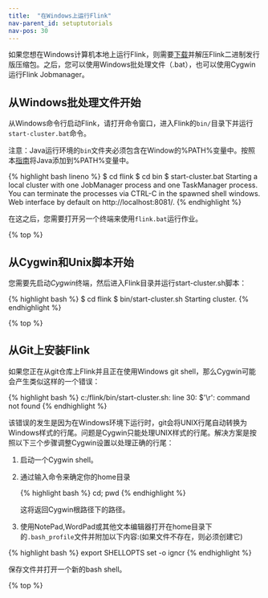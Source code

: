 ```yaml
---
title:  "在Windows上运行Flink"
nav-parent_id: setuptutorials
nav-pos: 30
---
```


<!--
Licensed to the Apache Software Foundation (ASF) under one
or more contributor license agreements.  See the NOTICE file
distributed with this work for additional information
regarding copyright ownership.  The ASF licenses this file
to you under the Apache License, Version 2.0 (the
"License"); you  may not use this file except in compliance
with the License.  You may obtain a copy of the License at

  http://www.apache.org/licenses/LICENSE-2.0

Unless required by applicable law or agreed to in writing,
software distributed under the License is distributed on an
"AS IS" BASIS, WITHOUT WARRANTIES OR CONDITIONS OF ANY
KIND, either express or implied.  See the License for the
specific language governing permissions and limitations
under the License.
-->

如果您想在Windows计算机本地上运行Flink，则需要[下载](http://flink.apache.org/downloads.html)并解压Flink二进制发行版压缩包。之后，您可以使用Windows批处理文件（.bat），也可以使用Cygwin运行Flink Jobmanager。

## 从Windows批处理文件开始
从Windows命令行启动Flink，请打开命令窗口，进入Flink的`bin/`目录下并运行`start-cluster.bat`命令。

注意：Java运行环境的``bin``文件夹必须包含在Window的%PATH%变量中。按照本[指南](http://www.java.com/en/download/help/path.xml)将Java添加到%PATH%变量中。

{% highlight bash lineno %}
$ cd flink
$ cd bin
$ start-cluster.bat
Starting a local cluster with one JobManager process and one TaskManager process.
You can terminate the processes via CTRL-C in the spawned shell windows.
Web interface by default on http://localhost:8081/.
{% endhighlight %}

在这之后，您需要打开另一个终端来使用`flink.bat`运行作业。

{% top %}

## 从Cygwin和Unix脚本开始
您需要先启动*Cygwin*终端，然后进入Flink目录并运行start-cluster.sh脚本：

{% highlight bash %}
$ cd flink
$ bin/start-cluster.sh
Starting cluster.
{% endhighlight %}

{% top %}

## 从Git上安装Flink
如果您正在从git仓库上Flink并且正在使用Windows git shell，那么Cygwin可能会产生类似这样的一个错误：

{% highlight bash %}
c:/flink/bin/start-cluster.sh: line 30: $'\r': command not found
{% endhighlight %}

该错误的发生是因为在Windows环境下运行时，git会将UNIX行尾自动转换为Windows样式的行尾。问题是Cygwin只能处理UNIX样式的行尾。解决方案是按照以下三个步骤调整Cygwin设置以处理正确的行尾：

1. 启动一个Cygwin shell。

2. 通过输入命令来确定你的home目录
    
    {% highlight bash %}
    cd; pwd
    {% endhighlight %}
    
    这将返回Cygwin根路径下的路径。
    
3. 使用NotePad,WordPad或其他文本编辑器打开在home目录下的`.bash_profile`文件并附加以下内容:(如果文件不存在，则必须创建它)

{% highlight bash %}
export SHELLOPTS
set -o igncr
{% endhighlight %}

保存文件并打开一个新的bash shell。

{% top %}
    

